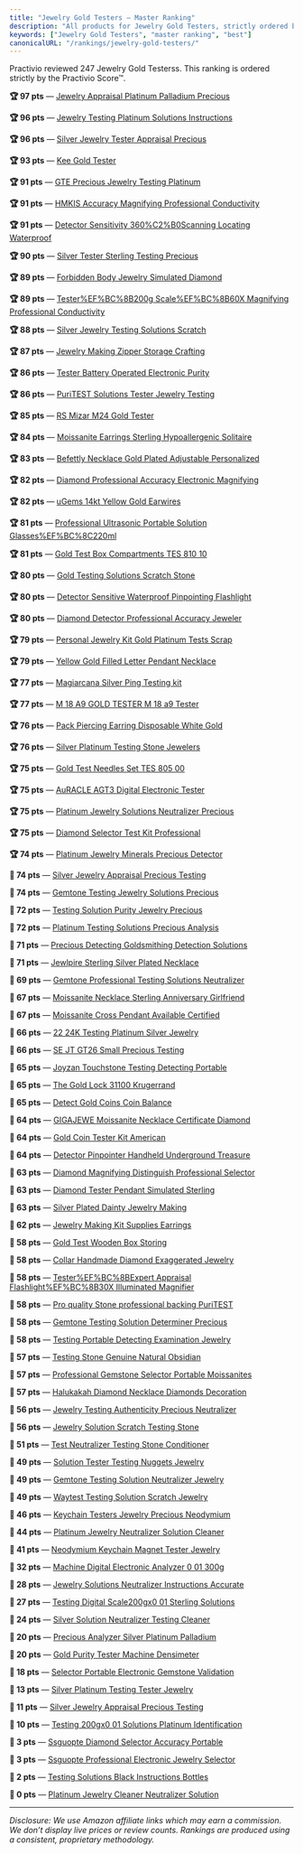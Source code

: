 ```yaml
---
title: "Jewelry Gold Testers — Master Ranking"
description: "All products for Jewelry Gold Testers, strictly ordered by the Practivio Score™."
keywords: ["Jewelry Gold Testers", "master ranking", "best"]
canonicalURL: "/rankings/jewelry-gold-testers/"
---
```


Practivio reviewed 247 Jewelry Gold Testerss. This ranking is ordered strictly by the Practivio Score™.

**🏆 97 pts** — [Jewelry Appraisal Platinum Palladium Precious](/products/jewelry-appraisal-platinum-palladium-precious-B09D6L3BWF/)

**🏆 96 pts** — [Jewelry Testing Platinum Solutions Instructions](/products/jewelry-testing-platinum-solutions-instructions-B08N9FV3DQ/)

**🏆 96 pts** — [Silver Jewelry Tester Appraisal Precious](/products/silver-jewelry-tester-appraisal-precious-B09D6HR4XR/)

**🏆 93 pts** — [Kee Gold Tester](/products/kee-gold-tester-B07KRKNDY3/)

**🏆 91 pts** — [GTE Precious Jewelry Testing Platinum](/products/gte-precious-jewelry-testing-platinum-B0BXK5RFY8/)

**🏆 91 pts** — [HMKIS Accuracy Magnifying Professional Conductivity](/products/hmkis-accuracy-magnifying-professional-conductivity-B08MTG5NHJ/)

**🏆 91 pts** — [Detector Sensitivity 360%C2%B0Scanning Locating Waterproof](/products/detector-sensitivity-360c2b0scanning-locating-waterproof-B08XGQ96RB/)

**🏆 90 pts** — [Silver Tester Sterling Testing Precious](/products/silver-tester-sterling-testing-precious-B09D7JLG8L/)

**🏆 89 pts** — [Forbidden Body Jewelry Simulated Diamond](/products/forbidden-body-jewelry-simulated-diamond-B07HQZSDPM/)

**🏆 89 pts** — [Tester%EF%BC%8B200g Scale%EF%BC%8B60X Magnifying Professional Conductivity](/products/testerefbc8b200g-scaleefbc8b60x-magnifying-professional-conductivity-B0B1HLJR57/)

**🏆 88 pts** — [Silver Jewelry Testing Solutions Scratch](/products/silver-jewelry-testing-solutions-scratch-B0BM5V56KZ/)

**🏆 87 pts** — [Jewelry Making Zipper Storage Crafting](/products/jewelry-making-zipper-storage-crafting-B06XPHL29R/)

**🏆 86 pts** — [Tester Battery Operated Electronic Purity](/products/tester-battery-operated-electronic-purity-B01N6ROQMO/)

**🏆 86 pts** — [PuriTEST Solutions Tester Jewelry Testing](/products/puritest-solutions-tester-jewelry-testing-B008GXKC56/)

**🏆 85 pts** — [RS Mizar M24 Gold Tester](/products/rs-mizar-m24-gold-tester-B001G7OSMW/)

**🏆 84 pts** — [Moissanite Earrings Sterling Hypoallergenic Solitaire](/products/moissanite-earrings-sterling-hypoallergenic-solitaire-B0DYNW2JPK/)

**🏆 83 pts** — [Befettly Necklace Gold Plated Adjustable Personalized](/products/befettly-necklace-gold-plated-adjustable-personalized-B07DL159Z3/)

**🏆 82 pts** — [Diamond Professional Accuracy Electronic Magnifying](/products/diamond-professional-accuracy-electronic-magnifying-B09ZP4ZY49/)

**🏆 82 pts** — [uGems 14kt Yellow Gold Earwires](/products/ugems-14kt-yellow-gold-earwires-B01J04TV7O/)

**🏆 81 pts** — [Professional Ultrasonic Portable Solution Glasses%EF%BC%8C220ml](/products/professional-ultrasonic-portable-solution-glassesefbc8c220ml-B0DT3TZLHN/)

**🏆 81 pts** — [Gold Test Box Compartments TES 810 10](/products/gold-test-box-compartments-tes-810-10-B0058EDQBI/)

**🏆 80 pts** — [Gold Testing Solutions Scratch Stone](/products/gold-testing-solutions-scratch-stone-B005MGVBHI/)

**🏆 80 pts** — [Detector Sensitive Waterproof Pinpointing Flashlight](/products/detector-sensitive-waterproof-pinpointing-flashlight-B083SSLWL7/)

**🏆 80 pts** — [Diamond Detector Professional Accuracy Jeweler](/products/diamond-detector-professional-accuracy-jeweler-B0B5DHYMWX/)

**🏆 79 pts** — [Personal Jewelry Kit Gold Platinum Tests Scrap](/products/personal-jewelry-kit-gold-platinum-tests-scrap-B004CP7AYI/)

**🏆 79 pts** — [Yellow Gold Filled Letter Pendant Necklace](/products/yellow-gold-filled-letter-pendant-necklace-B016UR3GGQ/)

**🏆 77 pts** — [Magiarcana Silver Ping Testing kit](/products/magiarcana-silver-ping-testing-kit-B0D76V6VDY/)

**🏆 77 pts** — [M 18 A9 GOLD TESTER M 18 a9 Tester](/products/m-18-a9-gold-tester-m-18-a9-tester-B006LQLBCI/)

**🏆 76 pts** — [Pack Piercing Earring Disposable White Gold](/products/pack-piercing-earring-disposable-white-gold-B08KTGLCQQ/)

**🏆 76 pts** — [Silver Platinum Testing Stone Jewelers](/products/silver-platinum-testing-stone-jewelers-B000OVHWLK/)

**🏆 75 pts** — [Gold Test Needles Set TES 805 00](/products/gold-test-needles-set-tes-805-00-B07B19WGNR/)

**🏆 75 pts** — [AuRACLE AGT3 Digital Electronic Tester](/products/auracle-agt3-digital-electronic-tester-B010F7JJZ4/)

**🏆 75 pts** — [Platinum Jewelry Solutions Neutralizer Precious](/products/platinum-jewelry-solutions-neutralizer-precious-B0FDNHF943/)

**🏆 75 pts** — [Diamond Selector Test Kit Professional](/products/diamond-selector-test-kit-professional-B08YR8TDKM/)

**🏆 74 pts** — [Platinum Jewelry Minerals Precious Detector](/products/platinum-jewelry-minerals-precious-detector-B0CC4RLT42/)

**🛒 74 pts** — [Silver Jewelry Appraisal Precious Testing](/products/silver-jewelry-appraisal-precious-testing-B0F15CFJ7Z/)

**🛒 74 pts** — [Gemtone Testing Jewelry Solutions Precious](/products/gemtone-testing-jewelry-solutions-precious-B0FDJ4C845/)

**🛒 72 pts** — [Testing Solution Purity Jewelry Precious](/products/testing-solution-purity-jewelry-precious-B00KPFL298/)

**🛒 72 pts** — [Platinum Testing Solutions Precious Analysis](/products/platinum-testing-solutions-precious-analysis-B0FFCFB1NL/)

**🛒 71 pts** — [Precious Detecting Goldsmithing Detection Solutions](/products/precious-detecting-goldsmithing-detection-solutions-B0CZSJRYKF/)

**🛒 71 pts** — [Jewlpire Sterling Silver Plated Necklace](/products/jewlpire-sterling-silver-plated-necklace-B08LMTFRCB/)

**🛒 69 pts** — [Gemtone Professional Testing Solutions Neutralizer](/products/gemtone-professional-testing-solutions-neutralizer-B0DZYVWB33/)

**🛒 67 pts** — [Moissanite Necklace Sterling Anniversary Girlfriend](/products/moissanite-necklace-sterling-anniversary-girlfriend-B0F99WQTJR/)

**🛒 67 pts** — [Moissanite Cross Pendant Available Certified](/products/moissanite-cross-pendant-available-certified-B09RN9Z5S1/)

**🛒 66 pts** — [22 24K Testing Platinum Silver Jewelry](/products/22-24k-testing-platinum-silver-jewelry-B08CHJ85MC/)

**🛒 66 pts** — [SE JT GT26 Small Precious Testing](/products/se-jt-gt26-small-precious-testing-B001HBR70C/)

**🛒 65 pts** — [Joyzan Touchstone Testing Detecting Portable](/products/joyzan-touchstone-testing-detecting-portable-B09XV967G9/)

**🛒 65 pts** — [The Gold Lock 31100 Krugerrand](/products/the-gold-lock-31100-krugerrand-B0C5HQVK8S/)

**🛒 65 pts** — [Detect Gold Coins Coin Balance](/products/detect-gold-coins-coin-balance-B01DCFCISG/)

**🛒 64 pts** — [GIGAJEWE Moissanite Necklace Certificate Diamond](/products/gigajewe-moissanite-necklace-certificate-diamond-B0F2M84V7Y/)

**🛒 64 pts** — [Gold Coin Tester Kit American](/products/gold-coin-tester-kit-american-B0C125M7RP/)

**🛒 64 pts** — [Detector Pinpointer Handheld Underground Treasure](/products/detector-pinpointer-handheld-underground-treasure-B0CC61FKRX/)

**🛒 63 pts** — [Diamond Magnifying Distinguish Professional Selector](/products/diamond-magnifying-distinguish-professional-selector-B0F22C84XR/)

**🛒 63 pts** — [Diamond Tester Pendant Simulated Sterling](/products/diamond-tester-pendant-simulated-sterling-B0DLB66M6F/)

**🛒 63 pts** — [Silver Plated Dainty Jewelry Making](/products/silver-plated-dainty-jewelry-making-B089JYT8T6/)

**🛒 62 pts** — [Jewelry Making Kit Supplies Earrings](/products/jewelry-making-kit-supplies-earrings-B0C5DZ6V5G/)

**🛒 58 pts** — [Gold Test Wooden Box Storing](/products/gold-test-wooden-box-storing-B089NYX746/)

**🛒 58 pts** — [Collar Handmade Diamond Exaggerated Jewelry](/products/collar-handmade-diamond-exaggerated-jewelry-B0BWFH9PX9/)

**🛒 58 pts** — [Tester%EF%BC%8BExpert Appraisal Flashlight%EF%BC%8B30X Illuminated Magnifier](/products/testerefbc8bexpert-appraisal-flashlightefbc8b30x-illuminated-magnifier-B0FDZR9TRZ/)

**🛒 58 pts** — [Pro quality Stone professional backing PuriTEST](/products/pro-quality-stone-professional-backing-puritest-B008QHE8J8/)

**🛒 58 pts** — [Gemtone Testing Solution Determiner Precious](/products/gemtone-testing-solution-determiner-precious-B0DZYVQJZL/)

**🛒 58 pts** — [Testing Portable Detecting Examination Jewelry](/products/testing-portable-detecting-examination-jewelry-B0D9MFP64V/)

**🛒 57 pts** — [Testing Stone Genuine Natural Obsidian](/products/testing-stone-genuine-natural-obsidian-B08CF4WWZM/)

**🚫 57 pts** — [Professional Gemstone Selector Portable Moissanites](/products/professional-gemstone-selector-portable-moissanites-B09XBDDMR8/)

**🚫 57 pts** — [Halukakah Diamond Necklace Diamonds Decoration](/products/halukakah-diamond-necklace-diamonds-decoration-B0B9XVM66L/)

**🚫 56 pts** — [Jewelry Testing Authenticity Precious Neutralizer](/products/jewelry-testing-authenticity-precious-neutralizer-B0DLHK6RP6/)

**🚫 56 pts** — [Jewelry Solution Scratch Testing Stone](/products/jewelry-solution-scratch-testing-stone-B07QJ76F1S/)

**🚫 51 pts** — [Test Neutralizer Testing Stone Conditioner](/products/test-neutralizer-testing-stone-conditioner-B009NKYQI0/)

**🚫 49 pts** — [Solution Tester Testing Nuggets Jewelry](/products/solution-tester-testing-nuggets-jewelry-B008GWJ0FK/)

**🚫 49 pts** — [Gemtone Testing Solution Neutralizer Jewelry](/products/gemtone-testing-solution-neutralizer-jewelry-B0DZZ45GFN/)

**🚫 49 pts** — [Waytest Testing Solution Scratch Jewelry](/products/waytest-testing-solution-scratch-jewelry-B0DZQ3R4DQ/)

**🚫 46 pts** — [Keychain Testers Jewelry Precious Neodymium](/products/keychain-testers-jewelry-precious-neodymium-B0D9T15XS6/)

**🚫 44 pts** — [Platinum Jewelry Neutralizer Solution Cleaner](/products/platinum-jewelry-neutralizer-solution-cleaner-B0DZZ3716G/)

**🚫 41 pts** — [Neodymium Keychain Magnet Tester Jewelry](/products/neodymium-keychain-magnet-tester-jewelry-B0FD7BHLXP/)

**🚫 32 pts** — [Machine Digital Electronic Analyzer 0 01 300g](/products/machine-digital-electronic-analyzer-0-01-300g-B0DTDYBR6Q/)

**🚫 28 pts** — [Jewelry Solutions Neutralizer Instructions Accurate](/products/jewelry-solutions-neutralizer-instructions-accurate-B0DN73SK9S/)

**🚫 27 pts** — [Testing Digital Scale200gx0 01 Sterling Solutions](/products/testing-digital-scale200gx0-01-sterling-solutions-B0FGKQ3621/)

**🚫 24 pts** — [Silver Solution Neutralizer Testing Cleaner](/products/silver-solution-neutralizer-testing-cleaner-B0DYQ6GHC4/)

**🚫 20 pts** — [Precious Analyzer Silver Platinum Palladium](/products/precious-analyzer-silver-platinum-palladium-B0F2SDZ9S3/)

**🚫 20 pts** — [Gold Purity Tester Machine Densimeter](/products/gold-purity-tester-machine-densimeter-B0FJFVMXGS/)

**🚫 18 pts** — [Selector Portable Electronic Gemstone Validation](/products/selector-portable-electronic-gemstone-validation-B0DGX2WJZZ/)

**🚫 13 pts** — [Silver Platinum Testing Tester Jewelry](/products/silver-platinum-testing-tester-jewelry-B0DD4GD6TR/)

**🚫 11 pts** — [Silver Jewelry Appraisal Precious Testing](/products/silver-jewelry-appraisal-precious-testing-B0DZTXLSZY/)

**🚫 10 pts** — [Testing 200gx0 01 Solutions Platinum Identification](/products/testing-200gx0-01-solutions-platinum-identification-B0FGK4TRT5/)

**🚫 3 pts** — [Ssguopte Diamond Selector Accuracy Portable](/products/ssguopte-diamond-selector-accuracy-portable-B0FGCFXZ32/)

**🚫 3 pts** — [Ssguopte Professional Electronic Jewelry Selector](/products/ssguopte-professional-electronic-jewelry-selector-B0FGDGYH6X/)

**🚫 2 pts** — [Testing Solutions Black Instructions Bottles](/products/testing-solutions-black-instructions-bottles-B0F5PB2TXQ/)

**🚫 0 pts** — [Platinum Jewelry Cleaner Neutralizer Solution](/products/platinum-jewelry-cleaner-neutralizer-solution-B0DZYQPJQM/)

---
_Disclosure: We use Amazon affiliate links which may earn a commission. We don’t display live prices or review counts. Rankings are produced using a consistent, proprietary methodology._
